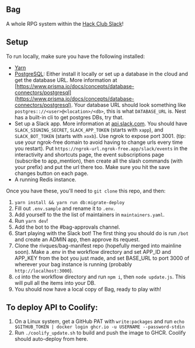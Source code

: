 ## Bag

A whole RPG system within the [Hack Club Slack](https://hackclub.com/slack)!

## Setup

To run locally, make sure you have the following installed:

- [Yarn](https://yarnpkg.com)
- [PostgreSQL](https://www.postgresql.org/): Either install it locally or set up a database in the cloud and get the database URL. More information at [https://www.prisma.io/docs/concepts/database-connectors/postgresql](https://www.prisma.io/docs/concepts/database-connectors/postgresql). Your database URL should look something like `postgres:://<user>@<location>/<db>`, this is what `DATABASE_URL` is. Nest has a built-in cli to get postgres DBs, try that.
- Set up a Slack app. More information at [api.slack.com](https://api.slack.com). You should have `SLACK_SIGNING_SECRET`, `SLACK_APP_TOKEN` (starts with `xapp`), and `SLACK_BOT_TOKEN` (starts with `xoxb`). Use ngrok to expose port 3001. (tip: use your ngrok-free domain to avoid having to change urls every time you restart). Put `https://ngrok-url.ngrok-free.app/slack/events` in the interactivity and shortcuts page, the event subscriptions page (subscribe to app_mention), then create all the slash commands (with your prefix) and put the url there too. Make sure you hit the save changes button on each page.
- A running Redis instance.

Once you have these, you'll need to `git clone` this repo, and then:

1. `yarn install && yarn run db:migrate-deploy`
2. Fill out `.env.sample` and rename it to `.env`.
3. Add yourself to the the list of maintainers in `maintainers.yaml`.
4. Run `yarn dev`!
5. Add the bot to the #bag-approvals channel.
6. Start playing with the Slack bot! The first thing you should do is run `/bot` and create an ADMIN app, then approve its request.
7. Clone the rivques/bag-manifest repo (hopefully merged into mainline soon). Make a .env in the workflow directory and set APP_ID and APP_KEY from the bot you just made, and set BASE_URL to port 3000 of wherever your bag instance is running (probably `http://localhost:3000`).
8. `cd` into the workflow directory and run `npm i`, then `node update.js`. This will pull all the items into your DB.
9. You should now have a local copy of Bag, ready to play with!

## To deploy API to Coolify:
1. On a Linux system, get a GitHub PAT with `write:packages` and run `echo $GITHUB_TOKEN | docker login ghcr.io -u USERNAME --password-stdin`
2. Run `./coolify_update.sh` to build and push the image to GHCR. Coolify should auto-deploy from here.